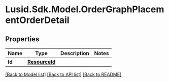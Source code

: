 # Lusid.Sdk.Model.OrderGraphPlacementOrderDetail

## Properties

Name | Type | Description | Notes
------------ | ------------- | ------------- | -------------
**Id** | [**ResourceId**](ResourceId.md) |  | 

[[Back to Model list]](../README.md#documentation-for-models) [[Back to API list]](../README.md#documentation-for-api-endpoints) [[Back to README]](../README.md)


